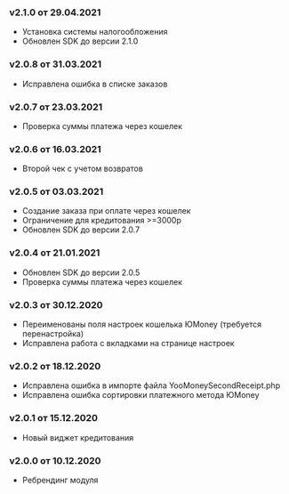 ### v2.1.0 от 29.04.2021
* Установка системы налогообложения
* Обновлен SDK до версии 2.1.0

### v2.0.8 от 31.03.2021
* Исправлена ошибка в списке заказов

### v2.0.7 от 23.03.2021
* Проверка суммы платежа через кошелек

### v2.0.6 от 16.03.2021
* Второй чек с учетом возвратов

### v2.0.5 от 03.03.2021
* Создание заказа при оплате через кошелек
* Ограничение для кредитования >=3000р
* Обновлен SDK до версии 2.0.7

### v2.0.4 от 21.01.2021
* Обновлен SDK до версии 2.0.5
* Проверка суммы платежа через кошелек

### v2.0.3 от 30.12.2020
* Переименованы поля настроек кошелька ЮMoney (требуется перенастройка)
* Исправлена работа с вкладками на странице настроек

### v2.0.2 от 18.12.2020
* Исправлена ошибка в импорте файла YooMoneySecondReceipt.php
* Исправлена ошибка сортировки платежного метода ЮMoney

### v2.0.1 от 15.12.2020
* Новый виджет кредитования

### v2.0.0 от 10.12.2020
* Ребрендинг модуля
